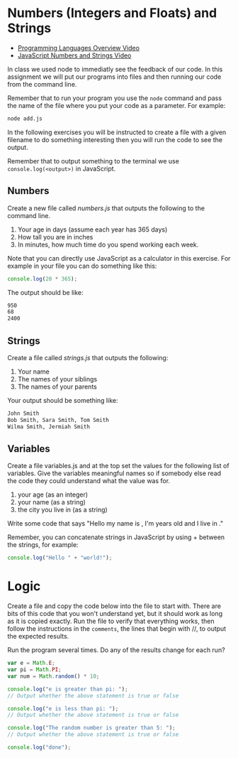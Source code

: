 # Numbers (Integers and Floats) and Strings

- [Programming Languages Overview Video](https://youtu.be/A3VisKhjXtM)
- [JavaScript Numbers and Strings Video](https://youtu.be/IghTLKpfnO8)


In class we used node to immediatly see the feedback of our code. In this assignment we will put our programs into files and then running our code from the command line.

Remember that to run your program you use the `node` command and pass the name of the file where you put your code as a parameter. For example:

```bash
node add.js
```
In the following exercises you will be instructed to create a file with a given filename to do something interesting then you will run the code to see the output.

Remember that to output something to the terminal we use `console.log(<output>)` in JavaScript.

## Numbers
Create a new file called *numbers.js* that outputs the following to the command line.

1. Your age in days (assume each year has 365 days)
2. How tall you are in inches
3. In minutes, how much time do you spend working each week.

Note that you can directly use JavaScript as a calculator in this exercise. For example in your file you can do something like this:

```javascript
console.log(20 * 365);
```

The output should be like:

```bash
950
68
2400
```

## Strings

Create a file called *strings.js* that outputs the following:

1. Your name
2. The names of your siblings
3. The names of your parents

Your output should be something like:

```bash
John Smith
Bob Smith, Sara Smith, Tom Smith
Wilma Smith, Jermiah Smith
```

## Variables

Create a file variables.js and at the top set the values for the following list of variables.
Give the variables meaningful names so if somebody else read the code they could understand what the value was for.

1. your age (as an integer)
2. your name (as a string)
3. the city you live in (as a string)

Write some code that says "Hello my name is <your name>, I'm <your age> years old and I live in <your city>."

Remember, you can concatenate strings in JavaScript by using + between the strings, for example:

```javascript
console.log("Hello " + "world!");
```

# Logic

Create a file and copy the code below into the file to start with. There are bits of this code that you won't understand yet, but it should work as long as it is copied exactly. Run the file to verify that everything works, then follow the instructions in the `comments`, the lines that begin with //, to output the expected results. 

Run the program several times.
Do any of the results change for each run?


```javascript
var e = Math.E;
var pi = Math.PI;
var num = Math.random() * 10;

console.log("e is greater than pi: ");
// Output whether the above statement is true or false

console.log("e is less than pi: ");
// Output whether the above statement is true or false

console.log("The random number is greater than 5: ");
// Output whether the above statement is true or false

console.log("done");
```
